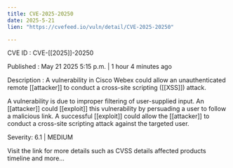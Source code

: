 ```yaml
---
title: CVE-2025-20250
date: 2025-5-21
lien: "https://cvefeed.io/vuln/detail/CVE-2025-20250"

---
```


CVE ID : CVE-[[2025]]-20250

Published :  May 21
2025
5:15 p.m. | 1 hour
4 minutes ago

Description : A vulnerability in Cisco Webex could allow an unauthenticated
remote [[attacker]] to conduct a cross-site scripting ([[XSS]]) attack.

 A vulnerability is due to improper filtering of user-supplied input. An [[attacker]] could [[exploit]] this vulnerability by persuading a user to follow a malicious link. A successful [[exploit]] could allow the [[attacker]] to conduct a cross-site scripting attack against the targeted user.

Severity: 6.1 | MEDIUM

Visit the link for more details
such as CVSS details
affected products
timeline
and more...
